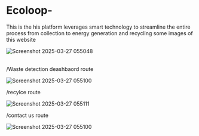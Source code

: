 # Ecoloop-
This is the his platform leverages smart technology to streamline the entire process from collection to energy generation and recycling
 some images of this website 

 ![Screenshot 2025-03-27 055048](https://github.com/user-attachments/assets/e2e28a2c-50e0-4f28-9234-ec0e43831ffe)

\
/Waste detection deashbaord route

![Screenshot 2025-03-27 055100](https://github.com/user-attachments/assets/00cfd59d-5956-47ea-ba8b-6342a00aab7e)



/recylce route 

![Screenshot 2025-03-27 055111](https://github.com/user-attachments/assets/b6a1441e-160a-49ad-a625-137331c52a59)


/contact us route 


![Screenshot 2025-03-27 055100](https://github.com/user-attachments/assets/0cec47c3-fe07-4fca-b010-68ea1f76ae17)

